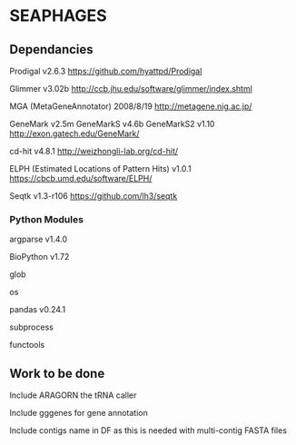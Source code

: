 # SEAPHAGES

## Dependancies
Prodigal v2.6.3
https://github.com/hyattpd/Prodigal


Glimmer v3.02b
http://ccb.jhu.edu/software/glimmer/index.shtml


MGA (MetaGeneAnnotator) 2008/8/19
http://metagene.nig.ac.jp/


GeneMark v2.5m
GeneMarkS v4.6b
GeneMarkS2 v1.10
http://exon.gatech.edu/GeneMark/


cd-hit v4.8.1
http://weizhongli-lab.org/cd-hit/


ELPH (Estimated Locations of Pattern Hits) v1.0.1
https://cbcb.umd.edu/software/ELPH/


Seqtk v1.3-r106
https://github.com/lh3/seqtk

### Python Modules
argparse v1.4.0

BioPython v1.72

glob

os

pandas v0.24.1

subprocess

functools

## Work to be done
Include ARAGORN the tRNA caller

Include gggenes for gene annotation

Include contigs name in DF as this is needed with multi-contig FASTA files
